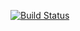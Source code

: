 [![Build Status](https://travis-ci.org/SaraVieira/appolo-link-state-example.svg)](https://travis-ci.org/SaraVieira/appolo-link-state-example)
